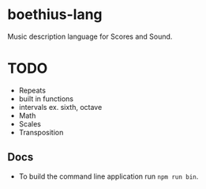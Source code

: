 boethius-lang
=============

Music description language for Scores and Sound.

TODO
====

- Repeats
- built in functions
- intervals ex. sixth, octave
- Math
- Scales
- Transposition

Docs
----
- To build the command line application run `npm run bin`.
